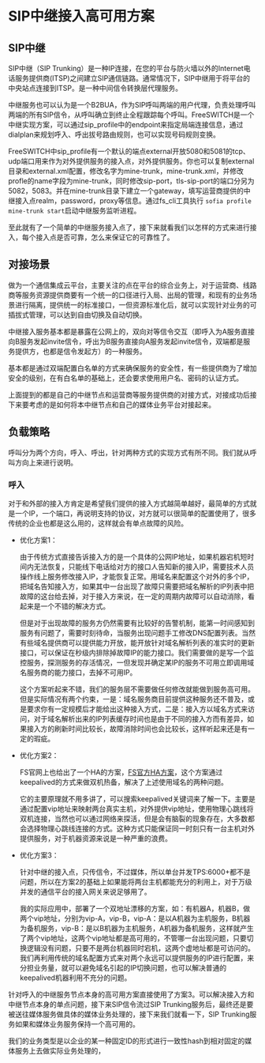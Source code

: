 # SIP中继接入高可用方案

## SIP中继

SIP中继（SIP Trunking）是一种IP连接，在您的平台与防火墙以外的Internet电话服务提供商(ITSP)之间建立SIP通信链路。通常情况下，SIP中继用于将平台的中央站点连接到ITSP。是一种中间信令转换层代理服务。

中继服务也可以认为是一个B2BUA，作为SIP呼叫两端的用户代理，负责处理呼叫两端的所有SIP信令，从呼叫确立到终止全程跟踪每个呼叫。FreeSWITCH是一个中继实现方案，可以通过sip_profile中的endpoint来指定局端连接信息，通过dialplan来规划呼入、呼出拔号路由规则，也可以实现号码规则变换。

FreeSWITCH中sip_profile有一个默认的端点external开放5080和5081的tcp、udp端口用来作为对外提供服务的接入点，对外提供服务。你也可以复制external目录和external.xml配置，修改名字为mine-trunk，mine-trunk.xml，并修改profle的name字段为mine-trunk，同时修改sip-port，tls-sip-port的端口分另为5082，5083。并在mine-trunk目录下建立一个gateway，填写运营商提供的中继接入点realm，password，proxy等信息。通过fs_cli工具执行 ``` sofia profile mine-trunk start ```启动中继服务监听进程。

至此就有了一个简单的中继服务接入点了，接下来就看我们以怎样的方式来进行接入，每个接入点是否可靠，怎么来保证它的可靠性了。

## 对接场景

做为一个通信集成云平台，主要关注的点在平台的综合业务上，对于运营商、线路商等服务资源提供商要有一个统一的口径进行入局、出局的管理，和现有的业务场景进行隔离，提供统一的标准接口，一但资源标准化后，就可以实现针对业务的可插拔式管理，可以达到自由切换及自动切换。

中继接入服务基本都是暴露在公网上的，双向对等信令交互（即呼入为A服务直接向B服务发起invite信令，呼出为B服务直接向A服务发起invite信令，双端都是服务提供方，也都是信令发起方）的一种服务。

基本都是通过双端配置白名单的方式来确保服务的安全性，有一些提供商为了增加安全的级别，在有白名单的基础上，还会要求使用用户名、密码的认证方式。

上面提到的都是自己的中继节点和运营商等服务提供商的对接方式，对接成功后接下来要考虑的是如何将本中继节点和自己的媒体业务平台对接起来。

## 负载策略

呼叫分为两个方向，呼入、呼出，针对两种方式的实现方式有所不同。我们就从呼叫方向上来进行说明。

### 呼入

对于和外部的接入方肯定是希望我们提供的接入方式越简单越好，最简单的方式就是一个IP，一个端口，再说明支持的协议，对方就可以很简单的配置使用了，很多传统的企业也都是这么用的，这样就会有单点故障的风险。

- 优化方案1：

    由于传统方式直接告诉接入方的是一个具体的公网IP地址，如果机器宕机短时间内无法恢复，只能线下电话给对方的接口人告知新的接入IP，需要技术人员操作线上服务修改接入IP，才能恢复正常。用域名来配置这个对外的多个IP，把域名告知接入方，如果其中一台出现了故障只需要把域名解析的IP列表中把故障的这台给去掉，对于接入方来说，在一定的周期内故障可以自动消除，看起来是一个不错的解决方式。

    但是对于出现故障的服务方仍然需要有比较好的告警机制，能第一时间感知到服务有问题了，需要时刻待命，当服务出现问题手工修改DNS配置列表。当然有些域名提供商可以提供能力开放，能开放针对域名解析列表的准实时的更新接口，可以保证在秒级内排除掉故障IP的能力接口。我们需要做的是写一个监控服务，探测服务的存活情况，一但发现并确定某IP的服务不可用立即调用域名服务商的能力接口，去掉不可用IP。

    这个方案听起来不错，我们的服务层不需要做任何修改就能做到服务高可用。但是实际情况有两个约束，一是：域名服务商目前提供这种服务还不普及，或是要求你有一定规模后才能给出这种接入方式，二是：接入方以域名方式来访问，对于域名解析出来的IP列表缓存时间也是由于不同的接入方而有差异，如果接入方的刷新时间比较长，故障消除时间也会比较长，这样听起来还是有一定的瑕疵。

- 优化方案2：

    FS官网上也给出了一个HA的方案，[FS官方HA方案](https://freeswitch.org/confluence/display/FREESWITCH/High+Availability)，这个方案通过keepalived的方式来做双机热备，解决了上述使用域名的两种问题。

    它的主要原理就不用多讲了，可以搜索keepalived关键词来了解一下。主要是通过配置vip地址来映射两台真实主机，对外提供vip地址，使用物理心跳线将双机连接，当然也可以通过网络来探活，但是会有脑裂的现象存在，大多数都会选择物理心跳线连接的方式。这种方式只能保证同一时刻只有一台主机对外提供服务，对于机器资源来说是一种严重的浪费。

- 优化方案3：
    
    针对中继的接入点，只传信令，不过媒体，所以单台并发TPS:6000+都不是问题，所以在方案2的基础上如果能将两台主机都能充分的利用上，对于万级并发的通信平台的接入网关来说足够用了。

    我的实际应用中，部署了一个双地址漂移的方案，如：有机器A，机器B，做两个vip地址，分别为vip-A，vip-B，vip-A：是以A机器为主机服务，B机器为备机服务，vip-B：是以B机器为主机服务，A机器为备机服务，这样就产生了两个vip地址，这两个vip地址都是高可用的，不管哪一台出现问题，只要切换逻辑没有问题，只要不是两台机器同时宕机，这两个虚地址都是可访问的。我们再利用传统的域名配置方式来对两个永远可以提供服务的IP进行配置，来分担业务量，就可以避免域名引起的IP切换问题，也可以解决普通的keepalived机器利用不充分的问题。

针对呼入的中继服务节点本身的高可用方案直接使用了方案3。可以解决接入方和中继节点本身的单点问题，接下来SIP信令流过SIP Trunking服务后，最终还是要被送往媒体服务做具体的媒体业务处理的，接下来我们就看一下，SIP Trunking服务如果和媒体业务服务保持一个高可用的。

我们的业务类型是以企业的某一种固定ID的形式进行一致性hash到相对固定的媒体服务上去做实际业务处理的，









